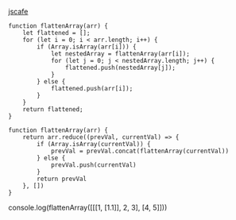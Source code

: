 [jscafe](https://jscafe.dev/index.php/q3-flatten-an-array/)

```
function flattenArray(arr) {
    let flattened = [];
    for (let i = 0; i < arr.length; i++) {
        if (Array.isArray(arr[i])) {
            let nestedArray = flattenArray(arr[i]);
            for (let j = 0; j < nestedArray.length; j++) {
                flattened.push(nestedArray[j]);
            }
        } else {
            flattened.push(arr[i]);
        }
    }
    return flattened;
}
```


```
function flattenArray(arr) {
    return arr.reduce((prevVal, currentVal) => {
        if (Array.isArray(currentVal)) {
            prevVal = prevVal.concat(flattenArray(currentVal))
        } else {
            prevVal.push(currentVal)
        }
        return prevVal
    }, [])
}
```

console.log(flattenArray([[[1, [1.1]], 2, 3], [4, 5]]))
